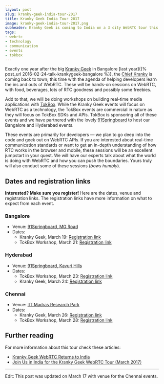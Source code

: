 ```yaml
---
layout: post
slug: kranky-geek-india-tour-2017
title: Kranky Geek India Tour 2017
image: kranky-geek-india-tour-2017.png
subheader: Kranky Geek is coming to India on a 3 city WebRTC tour this March - covering Bangalore, Hyderabad and Chennai. We will also have workshops on building RTC apps with TokBox in each city. Grab your seat!
tags:
- webrtc
- technology
- communication
- events
- tokbox
---
```


Exactly one year after the big [Kranky Geek](https://krankygeek.com) in Bangalore [last year]({% post_url 2016-02-24-talk-krankygeek-bangalore %}), the [Chief Kranky](https://chriskranky.com) is coming back to town; this time with the agenda of helping developers learn the ins and outs of WebRTC. These will be hands-on sessions on WebRTC, with food, beverages, lots of RTC goodness and possibly some freebies.

Add to that, we will be doing workshops on building real-time media applications with [TokBox](https://tokbox.com). While the Kranky Geek events will focus on WebRTC as a technology, the TokBox events are commercial in nature as they will focus on TokBox SDKs and APIs. TokBox is sponsoring all of these events and we have partnered with the lovely [91Springboard](http://www.91springboard.com/) to host our Bangalore and Hyderabad events.

These events are primarily for developers &mdash; we plan to go deep into the code and geek out on WebRTC APIs. If you are interested about real-time communication standards or want to get an in-depth understanding of how RTC works in the browser and mobile, these sessions will be an excellent jumpstart in your quest. We will have our experts talk about what the world is doing with WebRTC and how you can push the boundaries. Yours truly will also conduct some of these sessions (*bows humbly*).

## Dates and registration links

**Interested? Make sure you register!** Here are the dates, venue and registration links. The registration links have more information on what to expect from each event.

### Bangalore

- Venue: [91Springboard, MG Road](https://goo.gl/maps/msfmpn73hnr)
- Dates:
  - Kranky Geek, March 19: [Registration link](https://www.eventbrite.com/e/kranky-geek-webrtc-tour-bangalore-tickets-32190404366)
  - TokBox Workshop, March 21: [Registration link](https://www.eventbrite.com/e/tokbox-webrtc-developer-workshop-bangalore-tickets-32280856912)

### Hyderabad

- Venue: [91Springboard, Kavuri Hills](https://goo.gl/maps/yQiNCkXERYw)
- Dates:
  - TokBox Workshop, March 23: [Registration link](https://www.eventbrite.com/e/tokbox-webrtc-developer-workshop-hyderabad-tickets-32332596667)
  - Kranky Geek, March 24: [Registration link](https://www.eventbrite.com/e/kranky-geek-webrtc-tour-hyderabad-tickets-32327303836)

### Chennai

- Venue: [IIT Madras Research Park](https://goo.gl/maps/3ZfqbUjFNDP2)
- Dates:
  - Kranky Geek, March 26: [Registration link](https://www.eventbrite.com/e/kranky-geek-webrtc-tour-chennai-tickets-32361570328)
  - TokBox Workshop, March 28: [Registration link](https://www.eventbrite.com/e/tokbox-webrtc-developer-workshop-chennai-tickets-32364333593)

## Further reading

For more information about this tour check these articles:

- [Kranky Geek WebRTC Returns to India](https://www.chriskranky.com/kranky-geek-webrtc-returns-india/)
- [Join Us in India for the Kranky Geek WebRTC Tour (March 2017)](https://tokbox.com/blog/kranky-geek-webrtc-tour-india/)

---

Edit: This post was updated on March 17 with venue for the Chennai events.
